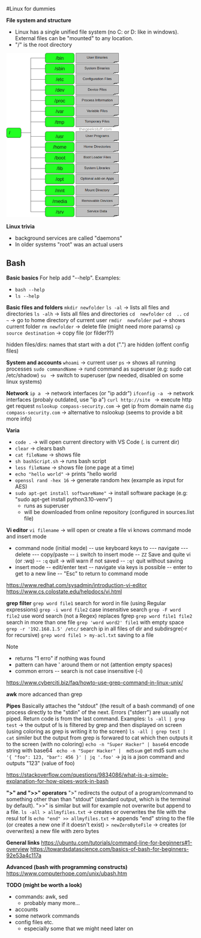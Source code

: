 #Linux for dummies

**File system and structure**
- Linux has a single unified file system (no C: or D: like in windows). External files can be "mounted" to any location. 
- "/" is the root directory


<img src="LinuxFileStructure.png" width="300" />


**Linux trivia**

- background services are called "daemons"
- In older systems "root" was an actual users

## Bash

**Basic basics**
For help add "--help". Examples: 

- `bash --help`  
- `ls --help`

**Basic files and folders**
`mkdir newfolder` 
`ls -al`  -> lists all files and directories 
`ls -alh`  -> lists all files and directories 
`cd  newfolder`
`cd  ..`
`cd  ~` -> go to home directory of current user
`rmdir  newfolder`
`pwd`  -> shows current folder
`rm newfolder` -> delete  file (might need more params)
`cp source destination`  -> copy file (or filder??)

hidden files/dirs: names that start with a dot (".") are hidden (offent config files)


**System and accounts**
 `whoami`  -> current user
`ps`  -> shows all running processes
 `sudo commandName` -> rund command as superuser (e.g: sudo cat /etc/shadow)
`su ` -> switch to superuser (pw needed, disabled on some linux systems)

**Network**
 `ip a `  ->  network interfaces (or "ip addr")
 `ifconfig -a `  -> network interfaces (probaly outdated, use "ip a")
 `curl http://site ` -> execute http get request
`nslookup compass-security.com`  -> get ip from domain name
`dig compass-security.com`  -> alternative to nslookup (seems to provide a bit more info)

**Varia**
- `code .`   -> will open current directory with VS Code (. is current dir)
- `clear`  -> clears bash
- `cat fileName` -> shows file
- `sh bashScript.sh` -> runs bash script
- `less fileName` -> shows file (one page at a time)
- `echo "hello world"` -> prints "hello world
- `openssl rand -hex 16` -> generate random hex (example as input for AES)
- `sudo apt-get install softwareName"` -> install software package (e.g: "sudo apt-get install python3.10-venv")
    - runs as superuser
    - will be downloaded from online repository (configured in sources.list file)

**Vi editor**
`vi filename`   -> will open or create a file 
vi knows command mode and insert mode
- command node (initial mode)
-- use keyboard keys to
--- navigate
--- delete
--- copy/paste
-- `i` switch to insert mode
-- `ZZ` Save and quite vi (or :wq)
-- `:q` quit -> will warn if not saved
-- `:q!` quit without saving
- insert mode
-- edit/enter text
-- navigate via keys is possible
-- enter to get to a new line
-- "Esc" to return to command mode

https://www.redhat.com/sysadmin/introduction-vi-editor
https://www.cs.colostate.edu/helpdocs/vi.html


**grep filter**
`grep word file1` search for word in file (using Regular expressions)
`grep -i word file2` case insensitive search
`grep -F word file2` use word search (not a Regex) replaces fgrep
`grep word file1 file2` search in more than one file
`grep 'word word2' file1` with empty space
`grep -r '192.168.1.5' /etc/` search ip in all files of dir and subdirsgre(-r for recursive)
`grep word file1 > my-acl.txt` saving to a file

Note
- returns "1 erro" if nothing was found
- pattern can have ' around them or not (attention empty spaces)
- common errors
-- search is not case insensitive (-i)

https://www.cyberciti.biz/faq/howto-use-grep-command-in-linux-unix/

**awk**
more adcanced than grep


**Pipes**
Basically attaches the "stdout" (the result of a bash command) of one process directly to the "stdin" of the next. Errors ("stderr") are usually not piped. Return code is from the last command. 
Examples: 
`ls -all | grep test` -> the output of ls is filtered by grep and then displayed on screen (using coloring as grep is writing it to the screen)
`ls -all | grep test | cat`  similer but the output from grep is forwared to cat which then outputs it to the screen (with no coloring)
`echo -n "Super Hacker" | base64`  encode string with base64
` echo -n "Super Hacker" |  md5sum`  get md5 sum
`echo '{ "foo": 123, "bar": 456 }' | jq '.foo'` -> jq is a json command and outputs "123" (value of foo)

https://stackoverflow.com/questions/9834086/what-is-a-simple-explanation-for-how-pipes-work-in-bash

**">" and ">>" operators**
">" redirects the output of a program/command to something other than than "stdout" (standard output, which is the terminal by default). ">>" is similar but will for example not overwrite but append to a file.
`ls -all > allmyfiles.txt` -> creates or overwrites the file with the resul tof ls
`echo "end" >> allmyfiles.txt`  -> appends "end" string to the file (or creates a new one if it doesn't exist)
`> newZeroByteFile`  -> creates (or overwrites) a new file with zero bytes



**General links**
https://ubuntu.com/tutorials/command-line-for-beginners#1-overview
https://towardsdatascience.com/basics-of-bash-for-beginners-92e53a4c117a

**Advanced (bash with programming constructs)**
https://www.computerhope.com/unix/ubash.htm



**TODO (might be worth a look)**
- commands: awk, sed 
    - probably many more...
- accounts
- some network commands
- config files etc.
    - especially some that we might need later on